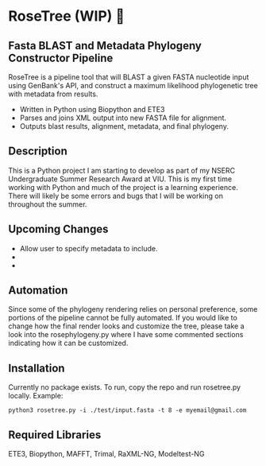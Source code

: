 # RoseTree (WIP) 🌳
## Fasta BLAST and Metadata Phylogeny Constructor Pipeline

RoseTree is a pipeline tool that will BLAST a given FASTA nucleotide input using GenBank's API,
and construct a maximum likelihood phylogenetic tree with metadata from results.

- Written in Python using Biopython and ETE3
- Parses and joins XML output into new FASTA file for alignment.
- Outputs blast results, alignment, metadata, and final phylogeny.

## Description

This is a Python project I am starting to develop as part of my NSERC Undergraduate Summer Research Award at VIU.
This is my first time working with Python and much of the project is a learning experience. There will likely be some errors and bugs that I will be working on throughout the summer.

## Upcoming Changes

- Allow user to specify metadata to include.
-
-

## Automation 

Since some of the phylogeny rendering relies on personal preference, some portions of the pipeline cannot be fully automated. If you would like to change how the final render looks and customize the tree, please take a look into the rosephylogeny.py where I have some commented sections indicating how it can be customized.  

## Installation

Currently no package exists. To run, copy the repo and run rosetree.py locally.
Example: 
```
python3 rosetree.py -i ./test/input.fasta -t 8 -e myemail@gmail.com
```

## Required Libraries

ETE3, Biopython, MAFFT, Trimal, RaXML-NG, Modeltest-NG
